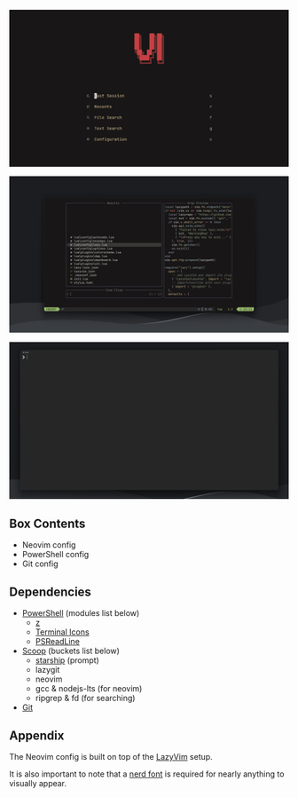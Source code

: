 ![nvim home screenshot](./images/nvim-home-kanagawa.png)

![nvim config screenshot](./images/nvim-config-kanagawa.png)

![powershell theme screenshot](./images/powershell-theme-dark.png)

## Box Contents

- Neovim config
- PowerShell config
- Git config

## Dependencies

- [PowerShell](https://apps.microsoft.com/detail/9mz1snwt0n5d?hl=en-us&gl=US) (modules list below)
  - [z](https://www.powershellgallery.com/packages/z/1.1.9)
  - [Terminal Icons](https://www.powershellgallery.com/packages/Terminal-Icons/0.9.0)
  - [PSReadLine](https://www.powershellgallery.com/packages/PSReadLine/2.1.0)
- [Scoop](https://scoop.sh/) (buckets list below)
  - [starship](https://starship.rs/) (prompt)
  - lazygit
  - neovim
  - gcc & nodejs-lts (for neovim)
  - ripgrep & fd (for searching)
- [Git](https://git-scm.com/)

## Appendix

The Neovim config is built on top of the [LazyVim](https://www.lazyvim.org/) setup.

It is also important to note that a [nerd font](https://www.nerdfonts.com/) is required for nearly anything to visually appear.
